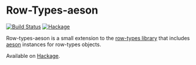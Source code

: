 Row-Types-aeson
=======

[![Build Status](https://github.com/dwincort/row-types/actions/workflows/.github/workflows/ci.yml/badge.svg)](https://github.com/dwincort/row-types/)
[![Hackage](https://img.shields.io/hackage/v/row-types-aeson.svg)](https://hackage.haskell.org/package/row-types)

Row-types-aeson is a small extension to the [row-types library](https://hackage.haskell.org/package/row-types)
that includes [aeson](https://hackage.haskell.org/package/aeson) instances for row-types objects.

Available on [Hackage](https://hackage.haskell.org/package/row-types-aeson).
